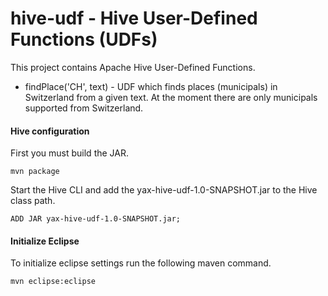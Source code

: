 hive-udf - Hive User-Defined Functions (UDFs)
========
This project contains Apache Hive User-Defined Functions.
+ findPlace('CH', text) - UDF which finds places (municipals) in Switzerland from a given text. At the moment there are only municipals supported from Switzerland.



	

#### Hive configuration

First you must build the JAR.

	mvn package
	
	
Start the Hive CLI and add the yax-hive-udf-1.0-SNAPSHOT.jar to the Hive class path.

	ADD JAR yax-hive-udf-1.0-SNAPSHOT.jar;

	
	
#### Initialize Eclipse
To initialize eclipse settings run the following maven command.

	mvn eclipse:eclipse